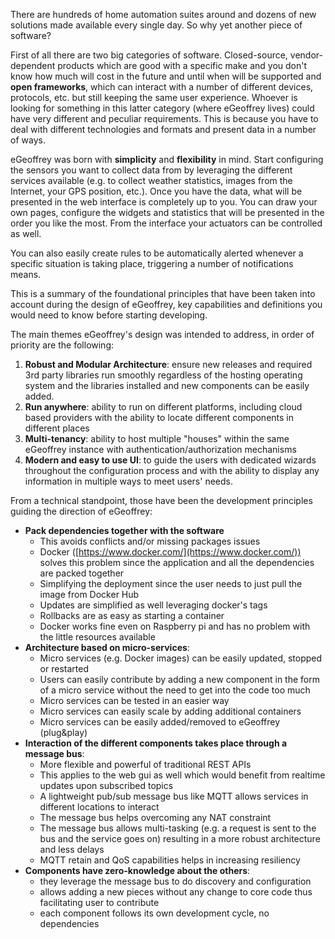 
There are hundreds of home automation suites around and dozens of new solutions made available every single day. So why yet another piece of software? 

First of all there are two big categories of software. Closed-source, vendor-dependent products which are good with a specific make and you don't know how much will cost in the future and until when will be supported and **open frameworks**, which can interact with a number of different devices, protocols, etc. but still keeping the same user experience. Whoever is looking for something in this latter category (where eGeoffrey lives) could have very different and peculiar requirements. This is because you have to deal with different technologies and formats and present data in a number of ways. 

eGeoffrey was born with **simplicity** and **flexibility** in mind. Start configuring the sensors you want to collect data from by leveraging the different services available (e.g. to collect weather statistics, images from the Internet, your GPS position, etc.). Once you have the data, what will be presented in the web interface is completely up to you. You can draw your own pages, configure the widgets and statistics that will be presented in the order you like the most. From the interface your actuators can be controlled as well.

You can also easily create rules to be automatically alerted whenever a specific situation is taking place, triggering a number of notifications means.

This is a summary of the foundational principles that have been taken into account during the design of eGeoffrey, key capabilities and definitions you would need to know before starting developing.

The main themes eGeoffrey's design was intended to address, in order of priority are the following:

1. **Robust and Modular Architecture**: ensure new releases and required 3rd party libraries run smoothly regardless of the hosting operating system and the libraries installed and new components can be easily added. 
2. **Run anywhere**: ability to run on different platforms, including cloud based providers with the ability to locate different components in different places
3. **Multi-tenancy**: ability to host multiple "houses" within the same eGeoffrey instance with authentication/authorization mechanisms
4. **Modern and easy to use UI**: to guide the users with dedicated wizards throughout the configuration process and with the ability to display any information in multiple ways to meet users' needs.

From a technical standpoint, those have been the development principles guiding the direction of eGeoffrey:

* **Pack dependencies together with the software**
    * This avoids conflicts and/or missing packages issues
    * Docker ([https://www.docker.com/](https://www.docker.com/)) solves this problem since the application and all the dependencies are packed together
    * Simplifying the deployment since the user needs to just pull the image from Docker Hub
    * Updates are simplified as well leveraging docker's tags
    * Rollbacks are as easy as starting a container
    * Docker works fine even on Raspberry pi and has no problem with the little resources available
* **Architecture based on micro-services**:
    * Micro services (e.g. Docker images) can be easily updated, stopped or restarted
    * Users can easily contribute by adding a new component in the form of a micro service without the need to get into the code too much
    * Micro services can be tested in an easier way
    * Micro services can easily scale by adding additional containers
    * Micro services can be easily added/removed to eGeoffrey (plug&play)
* **Interaction of the different components takes place through a message bus**:
    * More flexible and powerful of traditional REST APIs
    * This applies to the web gui as well which would benefit from realtime updates upon subscribed topics
    * A lightweight pub/sub message bus like MQTT allows services in different locations to interact
    * The message bus helps overcoming any NAT constraint
    * The message bus allows multi-tasking (e.g. a request is sent to the bus and the service goes on) resulting in a more robust architecture and less delays
    * MQTT retain and QoS capabilities helps in increasing resiliency
* **Components have zero-knowledge about the others**:
    * they leverage the message bus to do discovery and configuration
    * allows adding a new pieces without any change to core code thus facilitating user to contribute
    * each component follows its own development cycle, no dependencies
